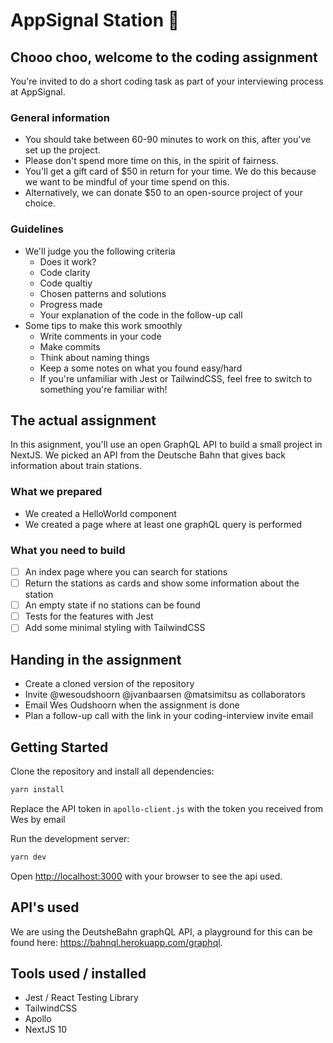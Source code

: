 # AppSignal Station 🚂

## Chooo choo, welcome to the coding assignment
You're invited to do a short coding task as part of your interviewing process at AppSignal. 

### General information
- You should take between 60-90 minutes to work on this, after you've set up the project.
- Please don't spend more time on this, in the spirit of fairness.
- You'll get a gift card of $50 in return for your time. We do this because we want to be mindful of your time spend on this. 
- Alternatively, we can donate $50 to an open-source project of your choice.

### Guidelines
- We'll judge you the following criteria
  - Does it work?
  - Code clarity
  - Code qualtiy
  - Chosen patterns and solutions
  - Progress made
  - Your explanation of the code in the follow-up call
- Some tips to make this work smoothly
  - Write comments in your code
  - Make commits
  - Think about naming things 
  - Keep a some notes on what you found easy/hard
  - If you're unfamiliar with Jest or TailwindCSS, feel free to switch to something you're familiar with!

## The actual assignment
In this asignment, you'll use an open GraphQL API to build a small project in NextJS. We picked an API from the Deutsche Bahn that gives back information about train stations.

### What we prepared
- We created a HelloWorld component
- We created a page where at least one graphQL query is performed

### What you need to build
- [ ] An index page where you can search for stations
- [ ] Return the stations as cards and show some information about the station
- [ ] An empty state if no stations can be found
- [ ] Tests for the features with Jest
- [ ] Add some minimal styling with TailwindCSS

## Handing in the assignment
- Create a cloned version of the repository
- Invite @wesoudshoorn @jvanbaarsen @matsimitsu as collaborators
- Email Wes Oudshoorn when the assignment is done
- Plan a follow-up call with the link in your coding-interview invite email
## Getting Started

Clone the repository and install all dependencies:

```bash
yarn install
```

Replace the API token in `apollo-client.js` with the token you received from Wes by email

Run the development server:

```bash
yarn dev
```

Open [http://localhost:3000](http://localhost:3000) with your browser to see the api used.

## API's used

We are using the DeutsheBahn graphQL API, a playground for this can be found  here: https://bahnql.herokuapp.com/graphql. 

## Tools used / installed

* Jest / React Testing Library
* TailwindCSS
* Apollo
* NextJS 10

